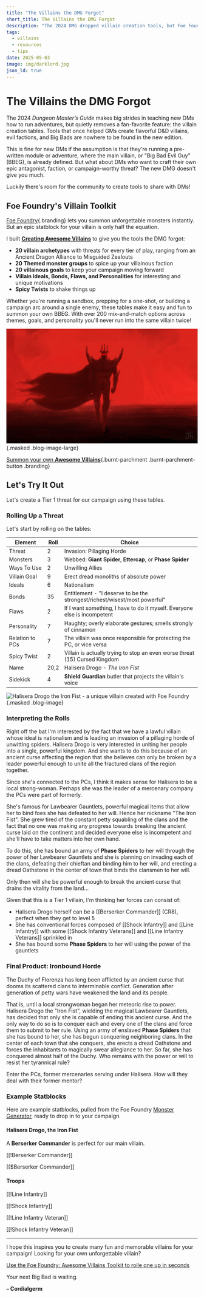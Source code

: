 ```yaml
---
title: "The Villains the DMG Forgot"
short_title: The Villains the DMG Forgot
description: "The 2024 DMG dropped villain creation tools, but Foe Foundry has you covered. Create flavorful D&D villains with goals, minions, and motivations for any fantasy campaign.”"
tags:
  - villains
  - resources
  - tips
date: 2025-05-03
image: img/darklord.jpg
json_ld: true
---
```


# The Villains the DMG Forgot

The 2024 *Dungeon Master’s Guide* makes big strides in teaching new DMs how to run adventures, but quietly removes a fan-favorite feature: the villain creation tables. Tools that once helped GMs create flavorful D&D villains, evil factions, and Big Bads are nowhere to be found in the new edition.  

This is fine for new DMs if the assumption is that they're running a pre-written module or adventure, where the main villain, or "Big Bad Evil Guy" (BBEG), is already defined. But what about DMs who want to craft their own epic antagonist, faction, or campaign-worthy threat? The new DMG doesn't give you much.  

Luckily there's room for the community to create tools to share with DMs!

## Foe Foundry's Villain Toolkit

[Foe Foundry](https://foefoundry.com){.branding} lets you summon unforgettable monsters instantly. But an epic statblock for your villain is only half the equation.  

I built [**Creating Awesome Villains**](../families/villains.md) to give you the tools the DMG forgot:

- **20 villain archetypes** with threats for every tier of play, ranging from an Ancient Dragon Alliance to Misguided Zealouts 
- **20 Themed monster groups** to spice up your villainous faction
- **20 villainous goals** to keep your campaign moving forward
- **Villain Ideals, Bonds, Flaws, and Personalities** for interesting and unique motivations
- **Spicy Twists** to shake things up

Whether you're running a sandbox, prepping for a one-shot, or building a campaign arc around a single enemy, these tables make it easy and fun to summon your own BBEG. With over 200 mix-and-match options across themes, goals, and personality you'll never run into the same villain twice!

![An epic villain strides forth ready to conquery the world](../img/darklord.jpg){.masked .blog-image-large}

[Summon your own **Awesome Villains**](../families/villains.md){.burnt-parchment .burnt-parchment-button .branding}

## Let's Try It Out

Let's create a Tier 1 threat for our campaign using these tables.

### Rolling Up a Threat

Let's start by rolling on the tables:

| Element | Roll | Choice                   |
| ------------|------|--------------------------|
| Threat      | 2  | Invasion: Pillaging Horde |
| Monsters    | 3  | Webbed: **Giant Spider**, **Ettercap**, or **Phase Spider** |
| Ways To Use | 2  | Unwilling Allies |
| Villain Goal| 9  | Erect dread monoliths of absolute power |
| Ideals      | 6  | Nationalism |
| Bonds       | 35 | Entitlement - "I deserve to be the strongest/richest/wisest/most powerful" |
| Flaws       | 2  | If I want something, I have to do it myself. Everyone else is incompetent |
| Personality | 7  | Haughty; overly elaborate gestures; smells strongly of cinnamon |
| Relation to PCs|7| The villain was once responsible for protecting the PC, or vice versa |
| Spicy Twist | 2  | Villain is actually trying to stop an even worse threat (15) Cursed Kingdom |
| Name        |20,2| Halisera Drogo - *The Iron Fist* |
| Sidekick    | 4  | **Shield Guardian** butler that projects the villain's voice |

![Halisera Drogo the Iron Fist - a unique villain created with Foe Foundry](../img/dwarf_fighter_1.png){.masked .blog-image}

### Interpreting the Rolls

Right off the bat I'm interested by the fact that we have a lawful villain whose ideal is nationalism and is leading an invasion of a pillaging horde of unwitting spiders. Halisera Drogo is very interested in uniting her people into a single, powerful kingdom. And she wants to do this because of an ancient curse affecting the region that she believes can only be broken by a leader powerful enough to unite all the fractured clans of the region together.  

Since she's connected to the PCs, I think it makes sense for Halisera to be a local strong-woman. Perhaps she was the leader of a mercenary company the PCs were part of formerly.  

She's famous for Lawbearer Gauntlets, powerful magical items that allow her to bind foes she has defeated to her will. Hence her nickname "The Iron Fist". She grew tired of the constant petty squabling of the clans and the fact that no one was making any progress towards breaking the ancient curse laid on the continent and decided everyone else is incompetent and she'll have to take matters into her own hand.  

To do this, she has bound an army of **Phase Spiders** to her will through the power of her Lawbearer Gauntlets and she is planning on invading each of the clans, defeating their chieftan and binding him to her will, and erecting a dread Oathstone in the center of town that binds the clansmen to her will.  

Only then will she be powerful enough to break the ancient curse that drains the vitality from the land...  

Given that this is a Tier 1 villain, I'm thinking her forces can consist of:

- Halisera Drogo herself can be a [[Berserker Commander]] (CR8), perfect when they get to level 5
- She has conventional forces composed of [[Shock Infantry]] and [[Line Infantry]] with some [[Shock Infantry Veterans]] and [[Line Infantry Veterans]] sprinkled in
- She has bound some **Phase Spiders** to her will using the power of the gauntlets

### Final Product: Ironbound Horde

The Duchy of Florenza has long been afflicted by an ancient curse that dooms its scattered clans to interminable conflict. Generation after generation of petty wars have weakened the land and its people.  

That is, until a local strongwoman began her meteoric rise to power. Halisera Drogo the "Iron Fist", wielding the magical Lawbearer Gauntlets, has decided that only she is capable of ending this ancient curse. And the only way to do so is to conquer each and every one of the clans and force them to submit to her rule. Using an army of enslaved **Phase Spiders** that she has bound to her, she has begun conquering neighboring clans. In the center of each town that she conquers, she erects a dread Oathstone and forces the inhabitants to magically swear allegiance to her. So far, she has conquered almost half of the Duchy. Who remains with the power or will to resist her tyrannical rule?

Enter the PCs, former mercenaries serving under Halisera. How will they deal with their former mentor?

### Example Statblocks

Here are example statblocks, pulled from the Foe Foundry [Monster Generator](../generate.md), ready to drop in to your campaign.

#### Halisera Drogo, the Iron Fist

A **Berserker Commander** is perfect for our main villain.

[[!Berserker Commander]]

[[$Berserker Commander]]

#### Troops

[[!Line Infantry]]

[[!Shock Infantry]]

[[!Line Infantry Veteran]]

[[!Shock Infantry Veteran]]

---

I hope this inspires you to create many fun and memorable villains for your campaign! Looking for your own unforgettable villain?

[Use the Foe Foundry: Awesome Villains Toolkit to rolle one up in seconds](../families/villains.md)

Your next Big Bad is waiting.

**– Cordialgerm**